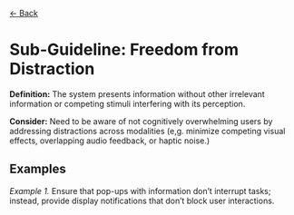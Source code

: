 [← Back](../cognitive-support-and-task-alignment.md)

# Sub-Guideline: Freedom from Distraction

**Definition:** The system presents information without other irrelevant information or competing stimuli interfering with its perception.

**Consider:** Need to be aware of not cognitively overwhelming users by addressing distractions across modalities (e,g. minimize competing visual effects, overlapping audio feedback, or haptic noise.)

## Examples
_Example 1._ Ensure that pop-ups with information don’t interrupt tasks; instead, provide display notifications that don’t block user interactions.
